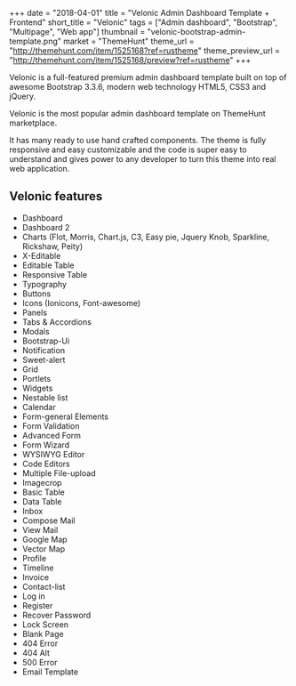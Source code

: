 +++
date = "2018-04-01"
title = "Velonic Admin Dashboard Template + Frontend"
short_title = "Velonic"
tags = ["Admin dashboard", "Bootstrap", "Multipage", "Web app"]
thumbnail = "velonic-bootstrap-admin-template.png"
market = "ThemeHunt"
theme_url = "http://themehunt.com/item/1525168?ref=rustheme"
theme_preview_url = "http://themehunt.com/item/1525168/preview?ref=rustheme"
+++

Velonic is a full-featured premium admin dashboard template built on top of awesome Bootstrap 3.3.6, modern web technology HTML5, CSS3 and jQuery.

Velonic is the most popular admin dashboard template on ThemeHunt marketplace.

It has many ready to use hand crafted components. The theme is fully responsive and easy customizable and the code is super easy to understand and gives power to any developer to turn this theme into real web application.
 
## Velonic features

- Dashboard
- Dashboard 2
- Charts (Flot, Morris, Chart.js, C3, Easy pie, Jquery Knob, Sparkline, Rickshaw, Peity)
- X-Editable
- Editable Table
- Responsive Table
- Typography
- Buttons
- Icons (Ionicons, Font-awesome)
- Panels
- Tabs &amp; Accordions
- Modals
- Bootstrap-Ui
- Notification
- Sweet-alert
- Grid
- Portlets
- Widgets
- Nestable list
- Calendar
- Form-general Elements
- Form Validation
- Advanced Form
- Form Wizard
- WYSIWYG Editor
- Code Editors
- Multiple File-upload
- Imagecrop
- Basic Table
- Data Table
- Inbox
- Compose Mail
- View Mail
- Google Map
- Vector Map
- Profile
- Timeline
- Invoice
- Contact-list
- Log in
- Register
- Recover Password
- Lock Screen
- Blank Page
- 404 Error
- 404 Alt
- 500 Error
- Email Template
